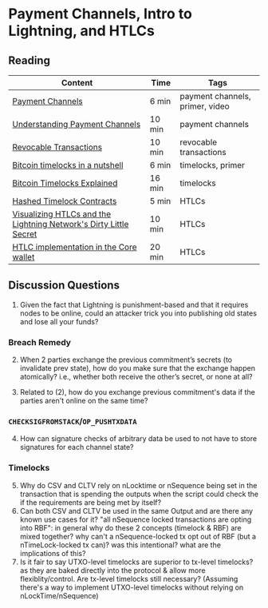 # Payment Channels, Intro to Lightning, and HTLCs

## Reading

| Content                                                                                       | Time  | Tags                    |
|-----------------------------------------------------------------------------------------------|-------|-------------------------|
[Payment Channels](https://www.youtube.com/watch?v=4SdBa8ZOfqg) | 6 min | payment channels, primer, video |
[Understanding Payment Channels](https://blog.chainside.net/understanding-payment-channels-4ab018be79d4) | 10 min | payment channels |
[Revocable Transactions](https://rusty.ozlabs.org/?p=450) | 10 min | revocable transactions |
[Bitcoin timelocks in a nutshell](https://medium.com/@RobinHung/bitcoin-timelocks-in-a-nutshell-4c95aafc7a59) | 6 min | timelocks, primer |
[Bitcoin Timelocks Explained](https://medium.com/summa-technology/bitcoins-time-locks-27e0c362d7a1) | 16 min | timelocks |
[Hashed Timelock Contracts](https://rusty.ozlabs.org/?p=462) | 5 min | HTLCs |
[Visualizing HTLCs and the Lightning Network's Dirty Little Secret](https://medium.com/@peter_r/visualizing-htlcs-and-the-lightning-networks-dirty-little-secret-cb9b5773a0) | 10 min | HTLCs |
[HTLC implementation in the Core wallet](https://github.com/bitcoin/bitcoin/pull/7601) | 20 min | HTLCs |

## Discussion Questions

1. Given the fact that Lightning is punishment-based and that it requires nodes to be online, could an attacker trick you into publishing old states and lose all your funds?

### Breach Remedy
2. When 2 parties exchange the previous commitment’s secrets (to invalidate prev state), how do you make sure that the exchange happen atomically? i.e., whether both receive the other’s secret, or none at all?

3. Related to (2), how do you exchange previous commitment's data if the parties aren't online on the same time?

### `CHECKSIGFROMSTACK`/`OP_PUSHTXDATA`
4. How can signature checks of arbitrary data be used to not have to store signatures for each channel state?

### Timelocks
5. Why do CSV and CLTV rely on nLocktime or nSequence being set in the transaction that is spending the outputs when the script could check the if the requirements are being met by itself?
6. Can both CSV and CLTV be used in the same Output and are there any known use cases for it?
"all nSequence locked transactions are opting into RBF": in general why do these 2 concepts (timelock & RBF) are mixed together? why can't a nSequence-locked tx opt out of RBF (but a nTimeLock-locked tx can)? was this intentional? what are the implications of this?
7. Is it fair to say UTXO-level timelocks are superior to tx-level timelocks? as they are baked directly into the protocol & allow more flexiblity/control. Are tx-level timelocks still necessary? (Assuming there's a way to implement UTXO-level timelocks without relying on nLockTime/nSequence)
